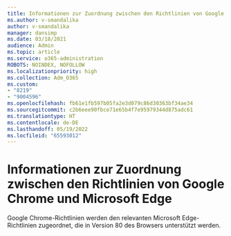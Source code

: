 ```yaml
---
title: Informationen zur Zuordnung zwischen den Richtlinien von Google Chrome und Microsoft Edge
ms.author: v-smandalika
author: v-smandalika
manager: dansimp
ms.date: 03/18/2021
audience: Admin
ms.topic: article
ms.service: o365-administration
ROBOTS: NOINDEX, NOFOLLOW
ms.localizationpriority: high
ms.collection: Adm_O365
ms.custom:
- "8219"
- "9004596"
ms.openlocfilehash: fb61e1fb597b05fa2e3d079c86d30363bf34ae34
ms.sourcegitcommit: c2b6eee90fbce71e65b4f7e95979344d875adc61
ms.translationtype: HT
ms.contentlocale: de-DE
ms.lasthandoff: 05/19/2022
ms.locfileid: "65593012"
---
```

# <a name="learn-about-mapping-between-google-chromes-and-microsoft-edges-policies"></a>Informationen zur Zuordnung zwischen den Richtlinien von Google Chrome und Microsoft Edge

Google Chrome-Richtlinien werden den relevanten Microsoft Edge-Richtlinien zugeordnet, die in Version 80 des Browsers unterstützt werden. <!--For more information, see `[Google Chrome to Microsoft Edge policy mapping](https://docs.microsoft.com/deployedge/microsoft-edge-policy-map-chrome-to-newedge)`.-->

